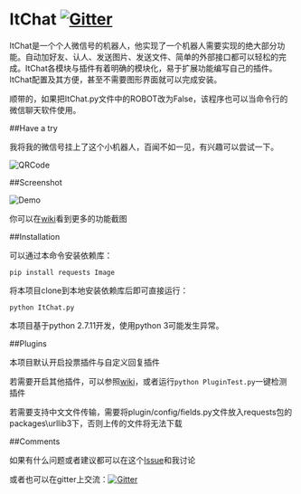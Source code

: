 # ItChat [![Gitter](https://badges.gitter.im/littlecodersh/ItChat.svg)](https://gitter.im/littlecodersh/ItChat?utm_source=badge&utm_medium=badge&utm_campaign=pr-badge)

ItChat是一个个人微信号的机器人，他实现了一个机器人需要实现的绝大部分功能。自动加好友、认人、发送图片、发送文件、简单的外部接口都可以轻松的完成。ItChat各模块与插件有着明确的模块化，易于扩展功能编写自己的插件。ItChat配置及其方便，甚至不需要图形界面就可以完成安装。

顺带的，如果把ItChat.py文件中的ROBOT改为False，该程序也可以当命令行的微信聊天软件使用。

##Have a try

我将我的微信号挂上了这个小机器人，百闻不如一见，有兴趣可以尝试一下。

![QRCode](http://7xrip4.com1.z0.glb.clouddn.com/ItChat%2FQRCode.jpg?imageView/2/w/400/)

##Screenshot

![Demo](http://7xrip4.com1.z0.glb.clouddn.com/ItChat%2FDemo.jpg?imageView/2/w/300/)

你可以在[wiki](https://github.com/littlecodersh/ItChat/wiki/Screenshots)看到更多的功能截图

##Installation

可以通过本命令安装依赖库：

`pip install requests Image`

将本项目clone到本地安装依赖库后即可直接运行：

`python ItChat.py`

本项目基于python 2.7.11开发，使用python 3可能发生异常。

##Plugins

本项目默认开启投票插件与自定义回复插件

若需要开启其他插件，可以参照[wiki](https://github.com/littlecodersh/ItChat/wiki/Plugin)，或者运行`python PluginTest.py`一键检测插件

若需要支持中文文件传输，需要将plugin/config/fields.py文件放入requests包的packages\urllib3下，否则上传的文件将无法下载

##Comments

如果有什么问题或者建议都可以在这个[Issue](https://github.com/littlecodersh/ItChat/issues/1)和我讨论

或者也可以在gitter上交流：[![Gitter](https://badges.gitter.im/littlecodersh/ItChat.svg)](https://gitter.im/littlecodersh/ItChat?utm_source=badge&utm_medium=badge&utm_campaign=pr-badge)
